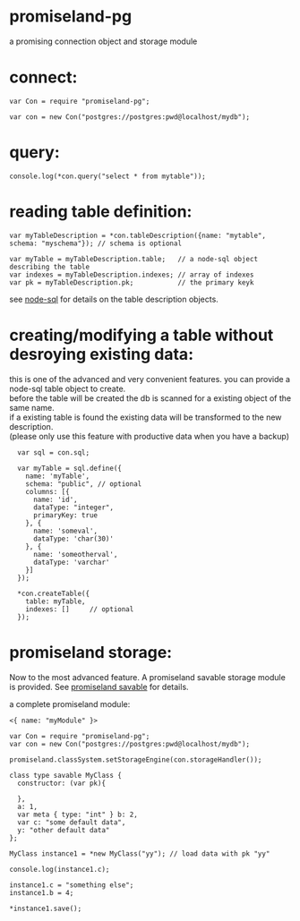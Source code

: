 promiseland-pg
==============

a promising connection object and storage module

connect:
========

```
var Con = require "promiseland-pg";
  
var con = new Con("postgres://postgres:pwd@localhost/mydb");
```

query:
======

```
console.log(*con.query("select * from mytable"));
```

reading table definition:
=========================

```
var myTableDescription = *con.tableDescription({name: "mytable", schema: "myschema"}); // schema is optional

var myTable = myTableDescription.table;   // a node-sql object describing the table
var indexes = myTableDescription.indexes; // array of indexes
var pk = myTableDescription.pk;           // the primary keyk
```

see  [node-sql](https://github.com/brianc/node-sql) for details on the table description objects.  


creating/modifying a table without desroying existing data:
===========================================================

this is one of the advanced and very convenient features. you can provide a node-sql table object to create.  
before the table will be created the db is scanned for a existing object of the same name.  
if a existing table is found the existing data will be transformed to the new description.  
(please only use this feature with productive data when you have a backup)  

```
  var sql = con.sql;

  var myTable = sql.define({
    name: 'myTable',
    schema: "public", // optional
    columns: [{
      name: 'id',
      dataType: "integer",
      primaryKey: true
    }, {
      name: 'someval',
      dataType: 'char(30)'
    }, {
      name: 'someotherval',
      dataType: 'varchar'
    }]
  });

  *con.createTable({
    table: myTable,
    indexes: []     // optional
  });
```

promiseland storage:
====================

Now to the most advanced feature. A promiseland savable storage module is provided. See [promiseland savable](https://github.com/soliton4/promiseland/wiki/savable) for details.  

a complete promiseland module:
```
<{ name: "myModule" }>

var Con = require "promiseland-pg";
var con = new Con("postgres://postgres:pwd@localhost/mydb");
  
promiseland.classSystem.setStorageEngine(con.storageHandler());

class type savable MyClass {
  constructor: (var pk){
    
  },
  a: 1,
  var meta { type: "int" } b: 2,
  var c: "some default data",
  y: "other default data"
};
  
MyClass instance1 = *new MyClass("yy"); // load data with pk "yy"
  
console.log(instance1.c);
  
instance1.c = "something else";
instance1.b = 4;
  
*instance1.save();
```
